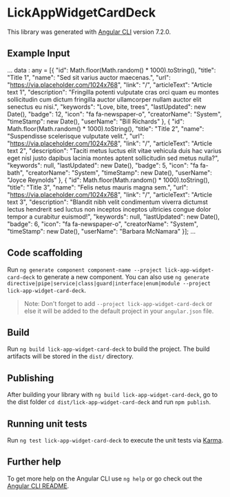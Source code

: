 # LickAppWidgetCardDeck

This library was generated with [Angular CLI](https://github.com/angular/angular-cli) version 7.2.0.

## Example Input
...
data : any = [{
  "id": Math.floor(Math.random() * 1000).toString(),
  "title": "Title 1",
  "name": "Sed sit varius auctor maecenas.",
  "url": "https://via.placeholder.com/1024x768",
  "link": "/",
  "articleText": "Article text 1",
  "description": "Fringilla potenti vulputate cras orci quam eu montes sollicitudin cum dictum fringilla auctor ullamcorper nullam auctor elit senectus eu nisi.",
  "keywords": "Love, bite, trees",
  "lastUpdated": new Date(),
  "badge": 12,
  "icon": "fa fa-newspaper-o",
  "creatorName": "System",
  "timeStamp": new Date(),
  "userName": "Bill Richards"
}, {
  "id": Math.floor(Math.random() * 1000).toString(),
  "title": "Title 2",
  "name": "Suspendisse scelerisque vulputate velit.",
  "url": "https://via.placeholder.com/1024x768",
  "link": "/",
  "articleText": "Article text 2",
  "description": "Taciti metus luctus elit vitae vehicula duis hac varius eget nisl justo dapibus lacinia montes aptent sollicitudin sed metus nulla?",
  "keywords": null,
  "lastUpdated": new Date(),
  "badge": 5,
  "icon": "fa fa-bath",
  "creatorName": "System",
  "timeStamp": new Date(),
  "userName": "Joyce Reynolds"
}, {
  "id": Math.floor(Math.random() * 1000).toString(),
  "title": "Title 3",
  "name": "Felis netus mauris magna sem.",
  "url": "https://via.placeholder.com/1024x768",
  "link": "/",
  "articleText": "Article text 3",
  "description": "Blandit nibh velit condimentum viverra dictumst lectus hendrerit sed luctus non inceptos inceptos ultricies congue dolor tempor a curabitur euismod!",
  "keywords": null,
  "lastUpdated": new Date(),
  "badge": 6,
  "icon": "fa fa-newspaper-o",
  "creatorName": "System",
  "timeStamp": new Date(),
  "userName": "Barbara McNamara"
}];
...
## Code scaffolding

Run `ng generate component component-name --project lick-app-widget-card-deck` to generate a new component. You can also use `ng generate directive|pipe|service|class|guard|interface|enum|module --project lick-app-widget-card-deck`.
> Note: Don't forget to add `--project lick-app-widget-card-deck` or else it will be added to the default project in your `angular.json` file.

## Build

Run `ng build lick-app-widget-card-deck` to build the project. The build artifacts will be stored in the `dist/` directory.

## Publishing

After building your library with `ng build lick-app-widget-card-deck`, go to the dist folder `cd dist/lick-app-widget-card-deck` and run `npm publish`.

## Running unit tests

Run `ng test lick-app-widget-card-deck` to execute the unit tests via [Karma](https://karma-runner.github.io).

## Further help

To get more help on the Angular CLI use `ng help` or go check out the [Angular CLI README](https://github.com/angular/angular-cli/blob/master/README.md).
